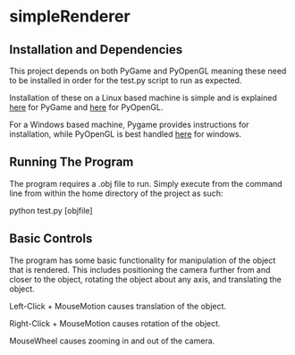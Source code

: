 # simpleRenderer

## Installation and Dependencies

This project depends on both PyGame and PyOpenGL meaning these need to be
installed in order for the test.py script to run as expected.

Installation of these on a Linux based machine is simple and is explained [here](https://www.pygame.org/wiki/GettingStarted#Pygame%20Installation)
for PyGame and [here](http://pyopengl.sourceforge.net/) for PyOpenGL.

For a Windows based machine, Pygame provides instructions for installation,
while PyOpenGL is best handled [here](http://www.lfd.uci.edu/~gohlke/pythonlibs/)
 for windows.


## Running The Program

The program requires a .obj file to run. Simply execute from the command line
from within the home directory of the project as such:

  python test.py [objfile]

## Basic Controls

The program has some basic functionality for manipulation of the object that
is rendered. This includes positioning the camera further from and closer to
the object, rotating the object about any axis, and translating the object.

Left-Click + MouseMotion causes translation of the object.

Right-Click + MouseMotion causes rotation of the object.

MouseWheel causes zooming in and out of the camera.
